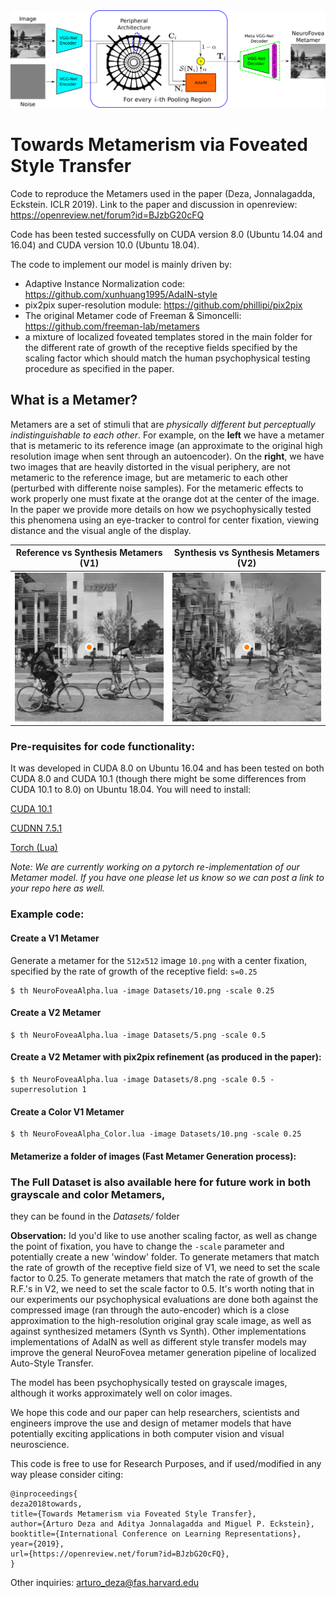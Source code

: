 <img src="https://github.com/ArturoDeza/NeuroFovea/blob/master/Model_Diagram_New.png" width="900">

# Towards Metamerism via Foveated Style Transfer 
Code to reproduce the Metamers used in the paper (Deza, Jonnalagadda, Eckstein. ICLR 2019). Link to the paper and discussion in openreview: https://openreview.net/forum?id=BJzbG20cFQ

Code has been tested successfully on CUDA version 8.0 (Ubuntu 14.04 and 16.04) and CUDA version 10.0 (Ubuntu 18.04).

The code to implement our model is mainly driven by:
* Adaptive Instance Normalization code: https://github.com/xunhuang1995/AdaIN-style
* pix2pix super-resolution module: https://github.com/phillipi/pix2pix
* The original Metamer code of Freeman & Simoncelli: https://github.com/freeman-lab/metamers
* a mixture of localized foveated templates stored in the main folder for the different rate of growth of the receptive fields specified by the scaling factor which should match the human psychophysical testing procedure as specified in the paper.

## What is a Metamer?

Metamers are a set of stimuli that are *physically different but perceptually indistinguishable to each other*. For example, on the **left** we have a metamer that is metameric to its reference image (an approximate to the original high resolution image when sent through an autoencoder). On the **right**, we have two images that are heavily distorted in the visual periphery, are not metameric to the reference image, but are metameric to each other (perturbed with differente noise samples). For the metameric effects to work properly one must fixate at the orange dot at the center of the image. In the paper we provide more details on how we psychophysically tested this phenomena using an eye-tracker to control for center fixation, viewing distance and the visual angle of the display.

| Reference vs Synthesis Metamers (V1) | Synthesis vs Synthesis Metamers (V2) |
| --- | --- |
| <img src="https://github.com/ArturoDeza/NeuroFovea/blob/master/Reference_vs_Synth_Metamer_V1.gif" width="440"> | <img src="https://github.com/ArturoDeza/NeuroFovea/blob/master/Synth_vs_Synth_Metamer_V2.gif" width="440"> |

### Pre-requisites for code functionality:
It was developed in CUDA 8.0 on Ubuntu 16.04 and has been tested on both CUDA 8.0 and CUDA 10.1 (though there might be some differences from CUDA 10.1 to 8.0) on Ubuntu 18.04. You will need to install:

[CUDA 10.1](https://developer.nvidia.com/cuda-downloads?target_os=Linux&target_arch=x86_64&target_distro=Ubuntu&target_version=1804&target_type=runfilelocal)

[CUDNN 7.5.1](https://developer.nvidia.com/rdp/cudnn-download)

[Torch (Lua)]( https://github.com/nagadomi/waifu2x/issues/253#issuecomment-445448928)

*Note: We are currently working on a pytorch re-implementation of our Metamer model. If you have one please let us know so we can post a link to your repo here as well.*


### Example code:

#### Create a V1 Metamer

Generate a metamer for the `512x512` image `10.png` with a center fixation, specified by the rate of growth of the receptive field: `s=0.25`

```
$ th NeuroFoveaAlpha.lua -image Datasets/10.png -scale 0.25
```

#### Create a V2 Metamer

```
$ th NeuroFoveaAlpha.lua -image Datasets/5.png -scale 0.5
```

#### Create a V2 Metamer with pix2pix refinement (as produced in the paper):

```
$ th NeuroFoveaAlpha.lua -image Datasets/8.png -scale 0.5 - superresolution 1
```

#### Create a Color V1 Metamer

```
$ th NeuroFoveaAlpha_Color.lua -image Datasets/10.png -scale 0.25
```


#### Metamerize a folder of images (Fast Metamer Generation process): 

### The Full Dataset is also available here for future work in both grayscale and color Metamers,
they can be found in the *Datasets/* folder

__Observation:__ Id you'd like to use another scaling factor, as well as change the point of fixation, you have to change the `-scale` parameter and potentially create a new 'window' folder. To generate metamers that match the rate of growth of the receptive field size of V1, we need to set the scale factor to 0.25. To generate metamers that match the rate of growth of the R.F.'s in V2, we need to set the scale factor to 0.5. It's worth noting that in our experiments our psychophysical evaluations are done both against the compressed image (ran through the auto-encoder) which is a close approximation to the high-resolution original gray scale image, as well as against synthesized metamers (Synth vs Synth). Other implementations implementations of AdaIN as well as different style transfer models may improve the general NeuroFovea metamer generation pipeline of localized Auto-Style Transfer. 

The model has been psychophysically tested on grayscale images, although it works approximately well on color images. 

We hope this code and our paper can help researchers, scientists and engineers improve the use and design of metamer models that have potentially exciting applications in both computer vision and visual neuroscience.

This code is free to use for Research Purposes, and if used/modified in any way please consider citing:

```
@inproceedings{
deza2018towards,
title={Towards Metamerism via Foveated Style Transfer},
author={Arturo Deza and Aditya Jonnalagadda and Miguel P. Eckstein},
booktitle={International Conference on Learning Representations},
year={2019},
url={https://openreview.net/forum?id=BJzbG20cFQ},
}
```

Other inquiries: arturo_deza@fas.harvard.edu
